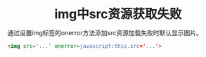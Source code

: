 <div class="my_title" style="text-align: center; font-weight: 700; font-size: 2em;">img中src资源获取失败</div>

通过设置img标签的onerror方法添加src资源加载失败时默认显示图片。
```html
<img src='...' onerror=javascript:this.src='...'>
```